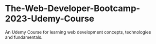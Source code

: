 # The-Web-Developer-Bootcamp-2023-Udemy-Course
An Udemy Course for learning web development concepts, technologies and fundamentals.
